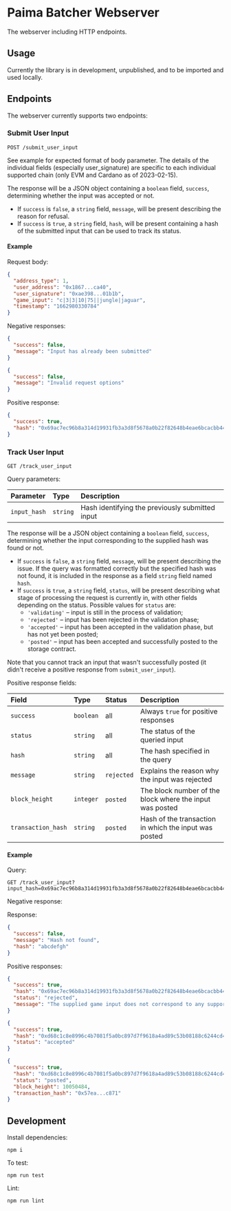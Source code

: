 # Paima Batcher Webserver

The webserver including HTTP endpoints.

## Usage

Currently the library is in development, unpublished, and to be
imported and used locally.

## Endpoints

The webserver currently supports two endpoints:

### Submit User Input

```http
POST /submit_user_input
```

See example for expected format of body parameter. The details of the individual fields (especially user_signature) are specific to each individual supported chain (only EVM and Cardano as of 2023-02-15).

The response will be a JSON object containing a `boolean` field, `success`, determining whether the input was accepted or not.

- If `success` is `false`, a `string` field, `message`, will be present describing the reason for refusal.
- If `success` is `true`, a `string` field, `hash`, will be present containing a hash of the submitted input that can be used to track its status.

#### Example

Request body:

```json
{
  "address_type": 1,
  "user_address": "0x1867...ca40",
  "user_signature": "0xae398...01b1b",
  "game_input": "c|3|3|10|75||jungle|jaguar",
  "timestamp": "1662980330784"
}
```

Negative responses:

```json
{
  "success": false,
  "message": "Input has already been submitted"
}
```

```json
{
  "success": false,
  "message": "Invalid request options"
}
```

Positive response:

```json
{
  "success": true,
  "hash": "0x69ac7ec96b8a314d19931fb3a3d8f5678a0b22f82648b4eae6bcacbb443311ac"
}
```

### Track User Input

```http
GET /track_user_input
```

Query parameters:

| Parameter    | Type     | Description                                     |
| :----------- | :------- | :---------------------------------------------- |
| `input_hash` | `string` | Hash identifying the previously submitted input |

The response will be a JSON object containing a `boolean` field, `success`, determining whether the input corresponding to the supplied hash was found or not.

- If `success` is `false`, a `string` field, `message`, will be present describing the issue. If the query was formatted correctly but the specified hash was not found, it is included in the response as a field `string` field named `hash`.
- If `success` is `true`, a `string` field, `status`, will be present describing what stage of processing the request is currently in, with other fields depending on the status. Possible values for `status` are:
  - `'validating'` &ndash; input is still in the process of validation;
  - `'rejected'` &ndash; input has been rejected in the validation phase;
  - `'accepted'` &ndash; input has been accepted in the validation phase, but has not yet been posted;
  - `'posted'` &ndash; input has been accepted and successfully posted to the storage contract.

Note that you cannot track an input that wasn't successfully posted (it didn't receive a positive response from `submit_user_input`).

Positive response fields:

| Field              | Type      | Status     | Description                                              |
| :----------------- | :-------- | :--------- | :------------------------------------------------------- |
| `success`          | `boolean` | all        | Always `true` for positive responses                     |
| `status`           | `string`  | all        | The status of the queried input                          |
| `hash`             | `string`  | all        | The hash specified in the query                          |
| `message`          | `string`  | `rejected` | Explains the reason why the input was rejected           |
| `block_height`     | `integer` | `posted`   | The block number of the block where the input was posted |
| `transaction_hash` | `string`  | `posted`   | Hash of the transaction in which the input was posted    |

#### Example

Query:

```http
GET /track_user_input?input_hash=0x69ac7ec96b8a314d19931fb3a3d8f5678a0b22f82648b4eae6bcacbb443311ac
```

Negative response:

Response:

```json
{
  "success": false,
  "message": "Hash not found",
  "hash": "abcdefgh"
}
```

Positive responses:

```json
{
  "success": true,
  "hash": "0x69ac7ec96b8a314d19931fb3a3d8f5678a0b22f82648b4eae6bcacbb443311ac",
  "status": "rejected",
  "message": "The supplied game input does not correspond to any supported command"
}
```

```json
{
  "success": true,
  "hash": "0xd68c1c8e8996c4b7081f5a0bc897d7f9618a4ad89c53b08188c6244cd47f20e9",
  "status": "accepted"
}
```

```json
{
  "success": true,
  "hash": "0xd68c1c8e8996c4b7081f5a0bc897d7f9618a4ad89c53b08188c6244cd47f20e9",
  "status": "posted",
  "block_height": 10050484,
  "transaction_hash": "0x57ea...c871"
}
```

## Development

Install dependencies:

```
npm i
```

To test:

```
npm run test
```

Lint:

```
npm run lint
```

